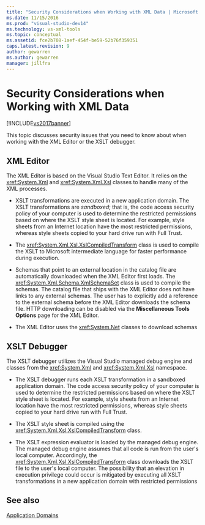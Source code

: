 ```yaml
---
title: "Security Considerations when Working with XML Data | Microsoft Docs"
ms.date: 11/15/2016
ms.prod: "visual-studio-dev14"
ms.technology: vs-xml-tools
ms.topic: conceptual
ms.assetid: fce2b708-1aef-454f-be59-52b76f359351
caps.latest.revision: 9
author: gewarren
ms.author: gewarren
manager: jillfra
---
```

# Security Considerations when Working with XML Data
[!INCLUDE[vs2017banner](../includes/vs2017banner.md)]

This topic discusses security issues that you need to know about when working with the XML Editor or the XSLT debugger.  
  
## XML Editor  
 The XML Editor is based on the Visual Studio Text Editor. It relies on the <xref:System.Xml> and <xref:System.Xml.Xsl> classes to handle many of the XML processes.  
  
- XSLT transformations are executed in a new application domain. The XSLT transformations are *sandboxed*; that is, the code access security policy of your computer is used to determine the restricted permissions based on where the XSLT style sheet is located. For example, style sheets from an Internet location have the most restricted permissions, whereas style sheets copied to your hard drive run with Full Trust.  
  
- The <xref:System.Xml.Xsl.XslCompiledTransform> class is used to compile the XSLT to Microsoft intermediate language for faster performance during execution.  
  
- Schemas that point to an external location in the catalog file are automatically downloaded when the XML Editor first loads. The <xref:System.Xml.Schema.XmlSchemaSet> class is used to compile the schemas. The catalog file that ships with the XML Editor does not have links to any external schemas. The user has to explicitly add a reference to the external schema before the XML Editor downloads the schema file. HTTP downloading can be disabled via the **Miscellaneous Tools Options** page for the XML Editor.  
  
- The XML Editor uses the <xref:System.Net> classes to download schemas  
  
## XSLT Debugger  
 The XSLT debugger utilizes the Visual Studio managed debug engine and classes from the <xref:System.Xml> and <xref:System.Xml.Xsl> namespace.  
  
- The XSLT debugger runs each XSLT transformation in a sandboxed application domain. The code access security policy of your computer is used to determine the restricted permissions based on where the XSLT style sheet is located. For example, style sheets from an Internet location have the most restricted permissions, whereas style sheets copied to your hard drive run with Full Trust.  
  
- The XSLT style sheet is compiled using the <xref:System.Xml.Xsl.XslCompiledTransform> class.  
  
- The XSLT expression evaluator is loaded by the managed debug engine. The managed debug engine assumes that all code is run from the user's local computer. Accordingly, the <xref:System.Xml.Xsl.XslCompiledTransform> class downloads the XSLT file to the user's local computer. The possibility that an elevation in execution privilege could occur is mitigated by executing all XSLT transformations in a new application domain with restricted permissions  
  
## See also  
 [Application Domains](https://msdn.microsoft.com/39e57d07-a740-4cd4-ae82-e119ea3856c1)
